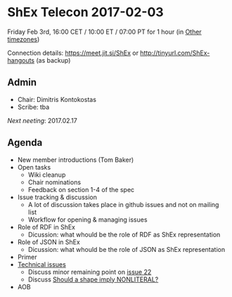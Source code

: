 # ShEx Telecon 2017-02-03

Friday Feb 3rd, 16:00 CET / 10:00 ET / 07:00 PT for 1 hour
(in [Other timezones](https://www.timeanddate.com/worldclock/fixedtime.html?msg=ShEx+CG+meeting&amp;iso=20170203T16&amp;p1=37&amp;ah=1))

Connection details: https://meet.jit.si/ShEx or http://tinyurl.com/ShEx-hangouts (as backup)


## Admin

 * Chair: Dimitris Kontokostas
 * Scribe: tba

*Next neeting*: 2017.02.17

## Agenda 

 * New member introductions (Tom Baker)
 * Open tasks
   * Wiki cleanup
   * Chair nominations
   * Feedback on section 1-4 of the spec
 * Issue tracking & discussion
   * A lot of discussion takes place in github issues and not on mailing list
   * Workflow for opening & managing issues
 * Role of RDF in ShEx
   * Dicussion: what whould be the role of RDF as ShEx representation
 * Role of JSON in ShEx
   * Dicussion: what whould be the role of JSON as ShEx representation
 * Primer 
 * [Technical issues](https://github.com/shexSpec/shex/issues?q=is%3Aopen+is%3Aissue+milestone%3A2.0)
   * Discuss minor remaining point on [issue 22](https://github.com/shexSpec/shex/issues/22#issuecomment-276995266)
   * Discuss [Should a shape imply NONLITERAL?](https://github.com/shexSpec/shex/issues/13)
 * AOB 
